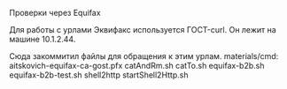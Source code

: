 Проверки через Equifax

Для работы с урлами
Эквифакс используется ГОСТ-curl.
Он лежит на машине 10.1.2.44.

Сюда закоммитил файлы для обращения к этим урлам.
materials/cmd:
aitskovich-equifax-ca-gost.pfx
catAndRm.sh
catTo.sh
equifax-b2b.sh
equifax-b2b-test.sh
shell2http
startShell2Http.sh
